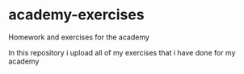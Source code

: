 # academy-exercises
Homework and exercises for the academy

In this repository i upload all of my exercises that i have done for my academy
